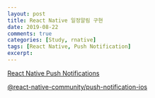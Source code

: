 ```yaml
---
layout: post
title: React Native 일정알림 구현
date: 2019-08-22
comments: true
categories: [Study, rnative]
tags: [React Native, Push Notification]
excerpt:
---
```


[React Native Push Notifications](https://github.com/zo0r/react-native-push-notification)

[@react-native-community/push-notification-ios](https://github.com/react-native-community/react-native-push-notification-ios)
